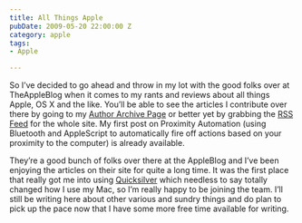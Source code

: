 ```yaml
---
title: All Things Apple
pubDate: 2009-05-20 22:00:00 Z
category: apple
tags:
- Apple

---
```

So I’ve decided to go ahead and throw in my lot with the good folks over at TheAppleBlog when it comes to my rants and reviews about all things Apple, OS X and the like. You’ll be able to see the articles I contribute over there by going to my <a href="http://theappleblog.com/author/bryanschuetz/">Author Archive Page</a> or better yet by grabbing the <a href="http://feeds.feedburner.com/theappleblog"> RSS Feed</a> for the whole site. My first post on Proximity Automation (using Bluetooth and AppleScript to automatically fire off actions based on your proximity to the computer) is already available.

They’re a good bunch of folks over there at the AppleBlog and I’ve been enjoying the articles on their site for quite a long time. It was the first place that really got me into using <a href="http://theappleblog.com/quicksilver-the-guide/">Quicksilver</a> which needless to say totally changed how I use my Mac, so I’m really happy to be joining the team. I’ll still be writing here about other various and sundry things and do plan to pick up the pace now that I have some more free time available for writing.